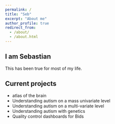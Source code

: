 ```yaml
---
permalink: /
title: "Seb"
excerpt: "About me"
author_profile: true
redirect_from:
  - /about/
  - /about.html
---
```

## I am Sebastian
This has been true for most of my life.

## Current projects
- atlas of the brain
- Understanding autism on a mass univariate level
- Understanding autism on a multi-variate level
- Understanding autism with genetics
- Quality control dashboards for Bids
